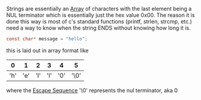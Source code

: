 Strings are essentially an [Array](<./Arrays.md>) of characters with the last element being a NUL terminator which is essentially just the hex value 0x00. The reason it is done this way is most of c's standard functions (printf, strlen, strcmp, etc.) need a way to know when the string ENDS without knowing how long it is.

```c
const char* message = "hello";
```

this is laid out in array format like 

| 0 | 1 | 2 | 3 | 4 | 5 |
| :---: | :---: | :---: | :---: | :---: | :---: |
|'h'|'e'|'l'|'l'|'0'|'\\0'|

where the [Escape Sequence](<./../Explanations/Escape Sequences.md>) '\\0' represents the nul terminator, aka 0 
